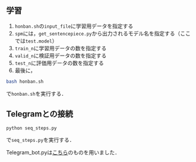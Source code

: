 ## 学習
1. `honban.sh`の`input_file`に学習用データを指定する
1. `spm`には，`get_sentencepiece.py`から出力されるモデル名を指定する（ここでは`test.model`）
1. `train_n`に学習用データの数を指定する
1. `valid_n`に検証用データの数を指定する
1. `test_n`に評価用データの数を指定する
1. 最後に，
```bash
bash honban.sh
```
で`honban.sh`を実行する．

## Telegramとの接続
```bash
python seq_steps.py
```
で`seq_steps.py`を実行する．


Telegram_bot.pyは[こちら](https://github.com/dsbook/dsbook/blob/master/telegram_bot.py)のものを用いました．